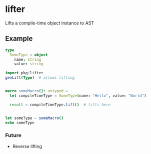 # lifter
Lifts a compile-time object instance to AST

## Example
```nim
type
  SomeType = object
    name: string
    value: string

import pkg/lifter
genLift(Type)  # allows lifting


macro someMacro(): untyped =
  let compileTimeType = SomeType(name: "Hello", value: "World")

  result = compileTimeType.lift()  # lifts here


let someType = someMacro()
echo someType
```

### Future
 - Reverse lifting

